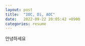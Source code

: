 ```yaml
---
layout: post
title:  "IOC, Di, AOC"
date:   2022-09-22 20:05:42 +0900
categories: resume
---
```

안녕하세요